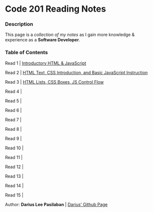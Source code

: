 # Code 201 Reading Notes
### Description
This page is a *collection of my notes* as I gain more knowledge & experience as a **Software Developer**.

### Table of Contents
Read 1 \| [Introductory HTML & JavaScript](class-01.md)

Read 2 \| [HTML Text, CSS Introduction, and Basic JavaScript Instruction](class-02.md)

Read 3 \| [HTML Lists, CSS Boxes, JS Control Flow]()

Read 4 \|

Read 5 \|

Read 6 \|

Read 7 \|

Read 8 \|

Read 9 \|

Read 10 \|

Read 11 \|

Read 12 \|

Read 13 \|

Read 14 \|

Read 15 \|

Author: **Darius Lee Pasilaban** \| [Darius' Github Page](https://github.com/pdariuslee)
